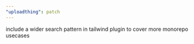 ```yaml
---
"uploadthing": patch
---
```


include a wider search pattern in tailwind plugin to cover more monorepo usecases
